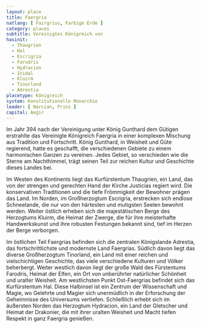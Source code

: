 ```yaml
---
layout: place
title: Faergria
natlang: [ Fairgrius, Farbige Erde ]
category: places
subtitle: Vereinigtes Königreich von
hasinit:
  - Thaugrien
  - Hal
  - Escrigria
  - Farodris
  - Hydracion
  - Inidal
  - Kluirm
  - Tinorland
  - Adrestia
placetype: Königreich
system: Konstitutionelle Monarchie
leader: [ Narcian, Prinz ]
capital: Aegir
---
```


Im Jahr 394 nach der Vereinigung unter König Gunthard dem Gütigen erstrahlte das Vereinigte Königreich Faergria in einer
komplexen Mischung aus Tradition und Fortschritt. König Gunthard, in Weisheit und Güte regierend, hatte es geschafft,
die verschiedenen Gebiete zu einem harmonischen Ganzen zu vereinen. Jedes Gebiet, so verschieden wie die Sterne am
Nachthimmel, trägt seinen Teil zur reichen Kultur und Geschichte dieses Landes bei.

Im Westen des Kontinents liegt das Kurfürstentum Thaugrien, ein Land, das von der strengen und gerechten Hand der Kirche
Justicias regiert wird. Die konservativen Traditionen und die tiefe Frömmigkeit der Bewohner prägen das Land. Im Norden,
im Großherzogtum Escrigria, erstrecken sich endlose Schneelande, die nur von den härtesten und mutigsten Seelen bewohnt
werden. Weiter östlich erheben sich die majestätischen Berge des Herzogtums Kluirm, die Heimat der Zwerge, die für ihre
meisterhafte Handwerkskunst und ihre robusten Festungen bekannt sind, tief im Herzen der Berge verborgen.

Im östlichen Teil Faergrias befinden sich die zentralen Königslande Adrestia, das fortschrittlichste und modernste Land
Faergrias. Südlich davon liegt das diverse Großherzogtum Tinorland, ein Land mit einer reichen und vielschichtigen
Geschichte, das viele verschiedene Kulturen und Völker beherbergt. Weiter westlich davon liegt der große Wald des
Fürstentums Farodris, Heimat der Elfen, ein Ort von unberührter natürlicher Schönheit und uralter Weisheit. Am
westlichsten Punkt Ost-Faergrias befindet sich das Kurfürstentum Hal. Diese Halbinsel ist ein Zentrum der Wissenschaft
und Magie, wo Gelehrte und Magier sich unermüdlich in der Erforschung der Geheimnisse des Universums vertiefen.
Schließlich erhebt sich im äußersten Norden das Herzogtum Hydracion, ein Land der Gletscher und Heimat der Drakonier,
die mit ihrer uralten Weisheit und Macht tiefen Respekt in ganz Faergria genießen.